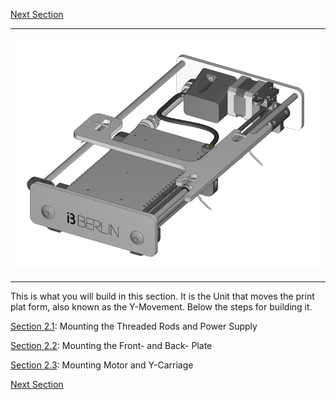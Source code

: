 [Next Section](https://github.com/laydrop/i3-Berlin/wiki/Section-3-Assembly-of-the-XZ-Unit)

<table>
<colgroup>
<col width="100%" />
</colgroup>
<tbody>
<tr class="odd">
<td align="left"><p><img src="media/Section_2_0001.png" alt="media/Section_2_0001.png" /></p></td>
</tr>
</tbody>
</table>

This is what you will build in this section. It is the Unit that moves the print plat form, also known as the Y-Movement. Below the steps for building it.

[Section 2.1](https://github.com/laydrop/i3-Berlin/wiki/Section-2.1-Assembly-of-the-Y-Unit-Mounting-the-threaded-Rods-and-Power-Supply): Mounting the Threaded Rods and Power Supply

[Section 2.2](https://github.com/laydrop/i3-Berlin/wiki/Section-2.2-Assembly-of-the-Y-Unit-Mounting-the-Front-and-Back-Plate): Mounting the Front- and Back- Plate

[Section 2.3](https://github.com/laydrop/i3-Berlin/wiki/Section-2.3-Assembly-of-the-Y-Unit-Mounting-the-Y-Carriage-and-Timing-Belt): Mounting Motor and Y-Carriage

[Next Section](https://github.com/laydrop/i3-Berlin/wiki/Section-3-Assembly-of-the-XZ-Unit)
